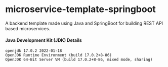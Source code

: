 # microservice-template-springboot

A backend template made using Java and SpringBoot for building REST API based microservices.

#### Java Development Kit (JDK) Details

```
openjdk 17.0.2 2022-01-18
OpenJDK Runtime Environment (build 17.0.2+8-86)
OpenJDK 64-Bit Server VM (build 17.0.2+8-86, mixed mode, sharing)
```
